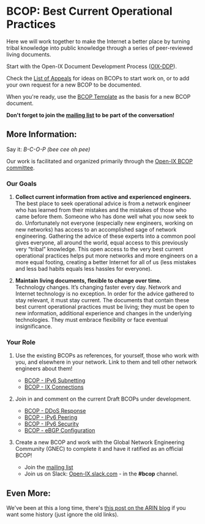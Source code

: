 # BCOP: Best Current Operational Practices

Here we will work together to make the Internet a better place by turning tribal knowledge into public knowledge through a series of peer-reviewed living documents.

Start with the Open-IX Document Development Process ([OIX-DDP](https://github.com/Open-IX/BCOP/blob/main/OIX-DDP.md)).

Check the [List of Appeals](https://github.com/Open-IX/BCOP/blob/main/Appeals.md) for ideas on BCOPs to start work on, or to add your own request for a new BCOP to be documented.

When you're ready, use the [BCOP Template](https://github.com/Open-IX/BCOP/blob/main/BCOP_Template.md) as the basis for a new BCOP document.

**Don't forget to join the [mailing list](https://groups.google.com/a/oix.org/g/bcop/about) to be part of the conversation!**

## More Information:
Say it: *B-C-O-P (bee cee oh pee)*

Our work is facilitated and organized primarily through the [Open-IX BCOP committee](https://www.oix.org/about/best-current-operational-practices-bcop-committee/).

### Our Goals
1)  **Collect current information from active and experienced engineers.**  
The best place to seek operational advice is from a network engineer who has learned from their mistakes and the mistakes of those who came before them. Someone who has done well what you now seek to do. Unfortunately not everyone (especially new engineers, working on new networks) has access to an accomplished sage of network engineering. Gathering the advice of these experts into a common pool gives everyone, all around the world, equal access to this previously very “tribal” knowledge. This open access to the very best current operational practices helps put more networks and more engineers on a more equal footing, creating a better Internet for all of us (less mistakes and less bad habits equals less hassles for everyone).

2)  **Maintain living documents, flexible to change over time.**  
Technology changes. It’s changing faster every day. Network and Internet technology is no exception. In order for the advice gathered to stay relevant, it must stay current. The documents that contain these best current operational practices must be living; they must be open to new information, additional experience and changes in the underlying technologies. They must embrace flexibility or face eventual insignificance.

### Your Role
1) Use the existing BCOPs as references, for yourself, those who work with you, and elsewhere in your network. Link to them and tell other network engineers about them!
    * [BCOP - IPv6 Subnetting](https://github.com/Open-IX/BCOP/tree/main/IPv6_Subnetting)
    * [BCOP - IX Connections](https://github.com/Open-IX/BCOP/tree/main/IX_Connections)

2) Join in and comment on the current Draft BCOPs under development.
    * [BCOP - DDoS Response](https://github.com/Open-IX/BCOP/tree/main/DDoS_Response)
    * [BCOP - IPv6 Peering](https://github.com/Open-IX/BCOP/tree/main/IPv6_Peering)
    * [BCOP - IPv6 Security](https://github.com/Open-IX/BCOP/tree/main/IPv6_Security)
    * [BCOP - eBGP Configuration](https://github.com/Open-IX/BCOP/tree/main/eBGP_Configuration)

3) Create a new BCOP and work with the Global Network Engineering Community (GNEC) to complete it and have it ratified as an official BCOP!
    * Join the [mailing list](https://groups.google.com/a/oix.org/g/bcop/about)
    * Join us on Slack: [Open-IX.slack.com](https://open-ix.slack.com/messages/CCKMX8XPV/) - in the **#bcop** channel.

## Even More:
We've been at this a long time, there's [this post on the ARIN blog](https://teamarin.net/2012/05/17/bcop-building-a-living-library-for-network-engineers-by-network-engineers/) if you want some history (just ignore the old links).
